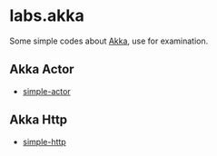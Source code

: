 # labs.akka

Some simple codes about [Akka](https://akka.io), use for examination.


## Akka Actor

* [simple-actor](tree/main/actors/simple-actor)

## Akka Http

* [simple-http](tree/main/http/simple-http)
